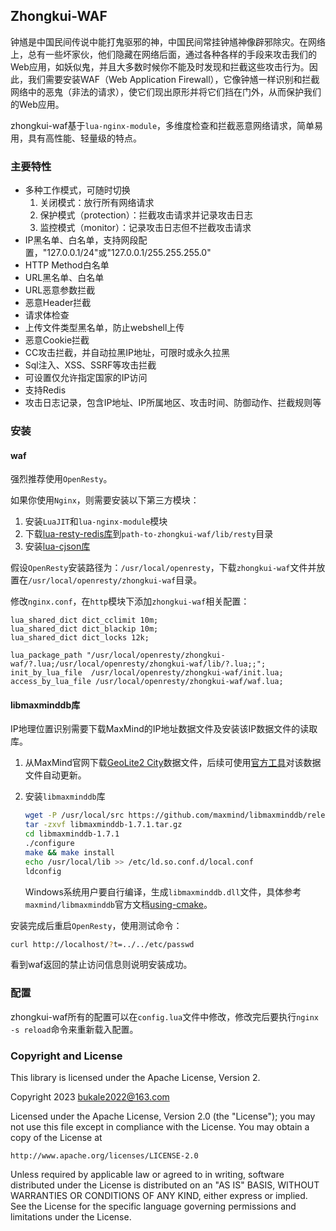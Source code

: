 ## Zhongkui-WAF

钟馗是中国民间传说中能打鬼驱邪的神，中国民间常挂钟馗神像辟邪除灾。在网络上，总有一些坏家伙，他们隐藏在网络后面，通过各种各样的手段来攻击我们的Web应用，如妖似鬼，并且大多数时候你不能及时发现和拦截这些攻击行为。因此，我们需要安装WAF（Web Application Firewall），它像钟馗一样识别和拦截网络中的恶鬼（非法的请求），使它们现出原形并将它们挡在门外，从而保护我们的Web应用。

zhongkui-waf基于`lua-nginx-module`，多维度检查和拦截恶意网络请求，简单易用，具有高性能、轻量级的特点。 

### 主要特性

+ 多种工作模式，可随时切换
    1. 关闭模式：放行所有网络请求
    2. 保护模式（protection）：拦截攻击请求并记录攻击日志
    3. 监控模式（monitor）：记录攻击日志但不拦截攻击请求
+ IP黑名单、白名单，支持网段配置，"127.0.0.1/24"或"127.0.0.1/255.255.255.0"
+ HTTP Method白名单
+ URL黑名单、白名单
+ URL恶意参数拦截
+ 恶意Header拦截
+ 请求体检查
+ 上传文件类型黑名单，防止webshell上传
+ 恶意Cookie拦截
+ CC攻击拦截，并自动拉黑IP地址，可限时或永久拉黑
+ Sql注入、XSS、SSRF等攻击拦截
+ 可设置仅允许指定国家的IP访问
+ 支持Redis
+ 攻击日志记录，包含IP地址、IP所属地区、攻击时间、防御动作、拦截规则等

### 安装

#### waf

强烈推荐使用`OpenResty`。

如果你使用`Nginx`，则需要安装以下第三方模块：

1. 安装`LuaJIT`和`lua-nginx-module`模块
2. 下载[lua-resty-redis库](https://github.com/openresty/lua-resty-redis)到`path-to-zhongkui-waf/lib/resty`目录
3. 安装[lua-cjson库](https://www.kyne.com.au/~mark/software/lua-cjson.php)

假设`OpenResty`安装路径为：`/usr/local/openresty`，下载`zhongkui-waf`文件并放置在`/usr/local/openresty/zhongkui-waf`目录。

修改`nginx.conf`，在`http`模块下添加`zhongkui-waf`相关配置：

```nginx
lua_shared_dict dict_cclimit 10m;
lua_shared_dict dict_blackip 10m;
lua_shared_dict dict_locks 12k;

lua_package_path "/usr/local/openresty/zhongkui-waf/?.lua;/usr/local/openresty/zhongkui-waf/lib/?.lua;;";
init_by_lua_file  /usr/local/openresty/zhongkui-waf/init.lua; 
access_by_lua_file /usr/local/openresty/zhongkui-waf/waf.lua;
```

#### libmaxminddb库

IP地理位置识别需要下载MaxMind的IP地址数据文件及安装该IP数据文件的读取库。

1. 从MaxMind官网下载[GeoLite2 City](https://www.maxmind.com/en/accounts/current/geoip/downloads)数据文件，后续可使用[官方工具](https://github.com/maxmind/geoipupdate)对该数据文件自动更新。

2. 安装`libmaxminddb`库

    ```bash
    wget -P /usr/local/src https://github.com/maxmind/libmaxminddb/releases/download/1.7.1/libmaxminddb-1.7.1.tar.gz
    tar -zxvf libmaxminddb-1.7.1.tar.gz
    cd libmaxminddb-1.7.1
    ./configure
    make && make install
    echo /usr/local/lib >> /etc/ld.so.conf.d/local.conf
    ldconfig
    ```

    Windows系统用户要自行编译，生成`libmaxminddb.dll`文件，具体参考`maxmind/libmaxminddb`官方文档[using-cmake](https://github.com/maxmind/libmaxminddb#using-cmake)。


安装完成后重启`OpenResty`，使用测试命令：

```bash
curl http://localhost/?t=../../etc/passwd
```

看到waf返回的禁止访问信息则说明安装成功。

### 配置

zhongkui-waf所有的配置可以在`config.lua`文件中修改，修改完后要执行`nginx -s reload`命令来重新载入配置。

### Copyright and License

This library is licensed under the Apache License, Version 2.

Copyright 2023 bukale2022@163.com

Licensed under the Apache License, Version 2.0 (the "License");
you may not use this file except in compliance with the License.
You may obtain a copy of the License at

    http://www.apache.org/licenses/LICENSE-2.0

Unless required by applicable law or agreed to in writing, software
distributed under the License is distributed on an "AS IS" BASIS,
WITHOUT WARRANTIES OR CONDITIONS OF ANY KIND, either express or implied.
See the License for the specific language governing permissions and
limitations under the License.

